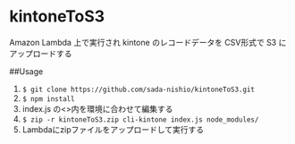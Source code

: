 # kintoneToS3
Amazon Lambda 上で実行され kintone のレコードデータを CSV形式で S3 にアップロードする

##Usage
1. `$ git clone https://github.com/sada-nishio/kintoneToS3.git`
2. `$ npm install`
3. index.js の<>内を環境に合わせて編集する
4. `$ zip -r kintoneToS3.zip cli-kintone index.js node_modules/`
5. Lambdaにzipファイルをアップロードして実行する
